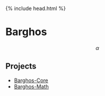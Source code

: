 {% include head.html %}

# Barghos

$$\alpha$$

## Projects

* [Barghos-Core](barghos-core/index.md)
* [Barghos-Math](barghos-math/index.md)
